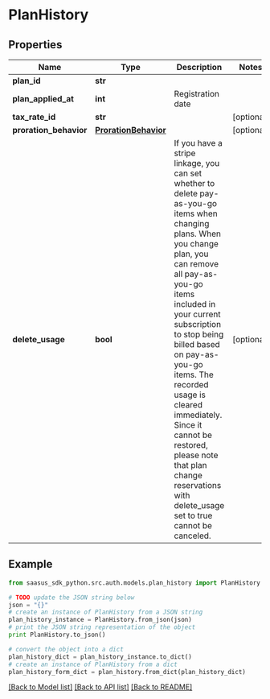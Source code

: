 # PlanHistory


## Properties
Name | Type | Description | Notes
------------ | ------------- | ------------- | -------------
**plan_id** | **str** |  | 
**plan_applied_at** | **int** | Registration date | 
**tax_rate_id** | **str** |  | [optional] 
**proration_behavior** | [**ProrationBehavior**](ProrationBehavior.md) |  | [optional] 
**delete_usage** | **bool** | If you have a stripe linkage,  you can set whether to delete pay-as-you-go items when changing plans. When you change plan, you can remove all pay-as-you-go items included in your current subscription to stop being billed based on pay-as-you-go items. The recorded usage is cleared immediately. Since it cannot be restored, please note that plan change reservations with delete_usage set to true cannot be canceled.  | [optional] 

## Example

```python
from saasus_sdk_python.src.auth.models.plan_history import PlanHistory

# TODO update the JSON string below
json = "{}"
# create an instance of PlanHistory from a JSON string
plan_history_instance = PlanHistory.from_json(json)
# print the JSON string representation of the object
print PlanHistory.to_json()

# convert the object into a dict
plan_history_dict = plan_history_instance.to_dict()
# create an instance of PlanHistory from a dict
plan_history_form_dict = plan_history.from_dict(plan_history_dict)
```
[[Back to Model list]](../README.md#documentation-for-models) [[Back to API list]](../README.md#documentation-for-api-endpoints) [[Back to README]](../README.md)


